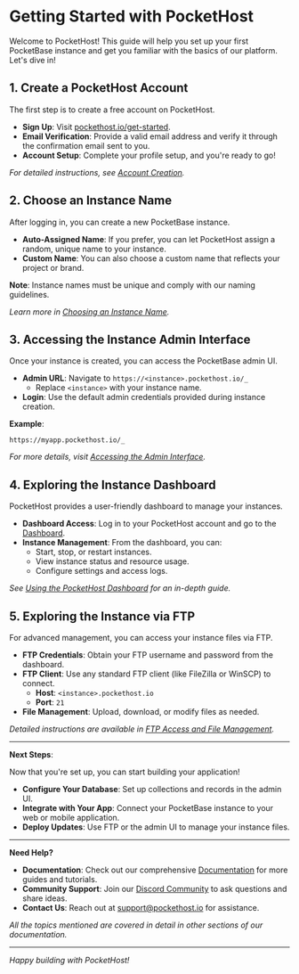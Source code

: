 # Getting Started with PocketHost

Welcome to PocketHost! This guide will help you set up your first PocketBase instance and get you familiar with the basics of our platform. Let's dive in!

## 1. Create a PocketHost Account

The first step is to create a free account on PocketHost.

- **Sign Up**: Visit [pockethost.io/get-started](https://pockethost.io/get-stated).
- **Email Verification**: Provide a valid email address and verify it through the confirmation email sent to you.
- **Account Setup**: Complete your profile setup, and you're ready to go!

_For detailed instructions, see [Account Creation](/docs/account-creation)._

## 2. Choose an Instance Name

After logging in, you can create a new PocketBase instance.

- **Auto-Assigned Name**: If you prefer, you can let PocketHost assign a random, unique name to your instance.
- **Custom Name**: You can also choose a custom name that reflects your project or brand.

**Note**: Instance names must be unique and comply with our naming guidelines.

_Learn more in [Choosing an Instance Name](#)._

## 3. Accessing the Instance Admin Interface

Once your instance is created, you can access the PocketBase admin UI.

- **Admin URL**: Navigate to `https://<instance>.pockethost.io/_`
  - Replace `<instance>` with your instance name.
- **Login**: Use the default admin credentials provided during instance creation.

**Example**:

```plaintext
https://myapp.pockethost.io/_
```

_For more details, visit [Accessing the Admin Interface](#)._

## 4. Exploring the Instance Dashboard

PocketHost provides a user-friendly dashboard to manage your instances.

- **Dashboard Access**: Log in to your PocketHost account and go to the [Dashboard](https://pockethost.io/dashboard).
- **Instance Management**: From the dashboard, you can:
  - Start, stop, or restart instances.
  - View instance status and resource usage.
  - Configure settings and access logs.

_See [Using the PocketHost Dashboard](#) for an in-depth guide._

## 5. Exploring the Instance via FTP

For advanced management, you can access your instance files via FTP.

- **FTP Credentials**: Obtain your FTP username and password from the dashboard.
- **FTP Client**: Use any standard FTP client (like FileZilla or WinSCP) to connect.
  - **Host**: `<instance>.pockethost.io`
  - **Port**: `21`
- **File Management**: Upload, download, or modify files as needed.

_Detailed instructions are available in [FTP Access and File Management](#)._

---

**Next Steps**:

Now that you're set up, you can start building your application!

- **Configure Your Database**: Set up collections and records in the admin UI.
- **Integrate with Your App**: Connect your PocketBase instance to your web or mobile application.
- **Deploy Updates**: Use FTP or the admin UI to manage your instance files.

---

**Need Help?**

- **Documentation**: Check out our comprehensive [Documentation](https://pockethost.io/docs) for more guides and tutorials.
- **Community Support**: Join our [Discord Community](https://discord.gg/pockethost) to ask questions and share ideas.
- **Contact Us**: Reach out at [support@pockethost.io](mailto:support@pockethost.io) for assistance.

_All the topics mentioned are covered in detail in other sections of our documentation._

---

_Happy building with PocketHost!_
